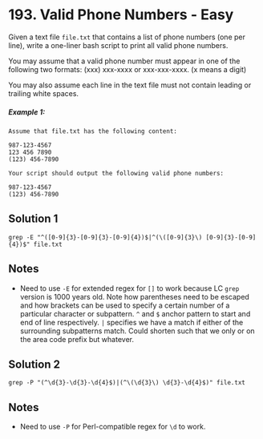 # 193. Valid Phone Numbers - Easy

Given a text file `file.txt` that contains a list of phone numbers (one per line), write a one-liner bash script to print all valid phone numbers.

You may assume that a valid phone number must appear in one of the following two formats: (xxx) xxx-xxxx or xxx-xxx-xxxx. (x means a digit)

You may also assume each line in the text file must not contain leading or trailing white spaces.

##### Example 1:

```
Assume that file.txt has the following content:

987-123-4567
123 456 7890
(123) 456-7890

Your script should output the following valid phone numbers:

987-123-4567
(123) 456-7890
```

## Solution 1

```
grep -E "^([0-9]{3}-[0-9]{3}-[0-9]{4})$|^(\([0-9]{3}\) [0-9]{3}-[0-9]{4})$" file.txt
```

## Notes
- Need to use `-E` for extended regex for `[]` to work because LC `grep` version is 1000 years old. Note how parentheses need to be escaped and how brackets can be used to specify a certain number of a particular character or subpattern. `^` and `$` anchor pattern to start and end of line respectively. `|` specifies we have a match if either of the surrounding subpatterns match. Could shorten such that we only or on the area code prefix but whatever.

## Solution 2

```
grep -P "(^\d{3}-\d{3}-\d{4}$)|(^\(\d{3}\) \d{3}-\d{4}$)" file.txt
```

## Notes
- Need to use `-P` for Perl-compatible regex for `\d` to work.
